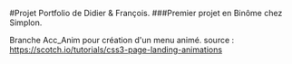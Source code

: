 #Projet Portfolio de Didier & François.
###Premier projet en Binôme chez Simplon.

Branche  Acc_Anim pour création d'un menu animé.
source :  https://scotch.io/tutorials/css3-page-landing-animations
